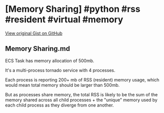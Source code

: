 # [Memory Sharing] #python #rss #resident #virtual #memory

[View original Gist on GitHub](https://gist.github.com/Integralist/6d0ee04eb68ecfdaab8509b1eccadc98)

## Memory Sharing.md

ECS Task has memory allocation of 500mb.

It's a multi-process tornado service with 4 processes.

Each process is reporting 200+ mb of RSS (resident) memory usage, which would mean total memory should be larger than 500mb.

But as processes share memory, the total RSS is likely to be the sum of the memory shared across all child processes + the "unique" memory used by each child process as they diverge from one another.

